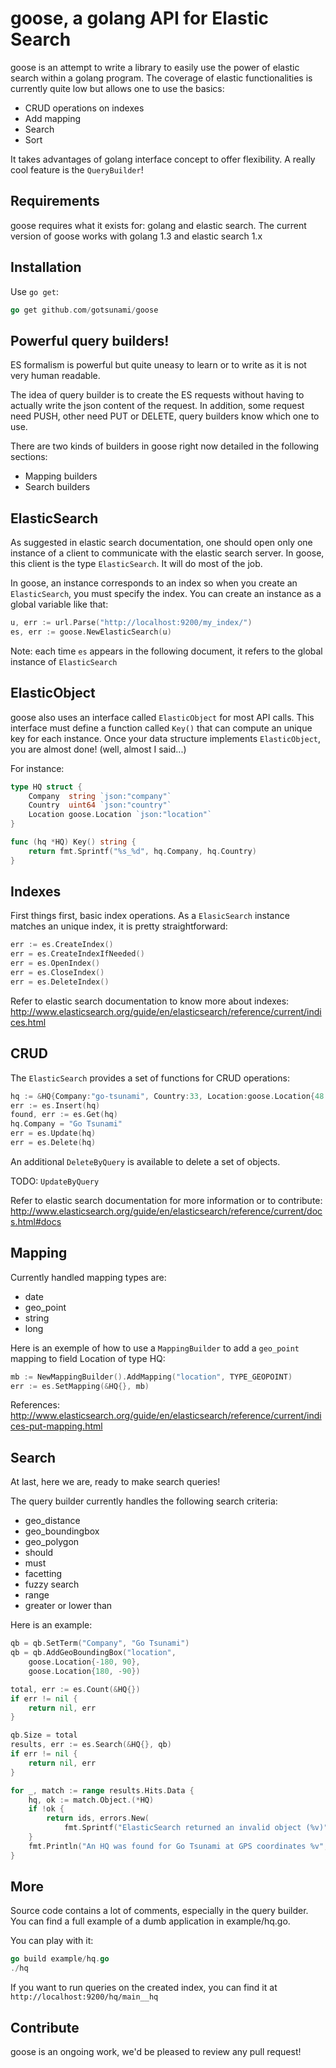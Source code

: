 goose, a golang API for Elastic Search
======================================

goose is an attempt to write a library to easily use the power of elastic search within a golang program.
The coverage of elastic functionalities is currently quite low but allows one to use the basics:
- CRUD operations on indexes
- Add mapping
- Search
- Sort

It takes advantages of golang interface concept to offer flexibility. A really cool feature is the `QueryBuilder`!

Requirements
------------

goose requires what it exists for: golang and elastic search.
The current version of goose works with golang 1.3 and elastic search 1.x

Installation
------------

Use `go get`:
```go
go get github.com/gotsunami/goose
```

Powerful query builders!
------------------------

ES formalism is powerful but quite uneasy to learn or to write as it is not very human readable.

The idea of query builder is to create the ES requests without having to actually write the json content of the request. In addition, some request need PUSH, other need PUT or DELETE, query builders know which one to use.

There are two kinds of builders in goose right now detailed in the following sections:
- Mapping builders
- Search builders

ElasticSearch
-------------

As suggested in elastic search documentation, one should open only one instance of a client to communicate with the elastic search server. In goose, this client is the type `ElasticSearch`. It will do most of the job.

In goose, an instance corresponds to an index so when you create an `ElasticSearch`, you must specify the index. You can create an instance as a global variable like that:

```go
u, err := url.Parse("http://localhost:9200/my_index/")
es, err := goose.NewElasticSearch(u)
```

Note: each time `es` appears in the following document, it refers to the global instance of `ElasticSearch`

ElasticObject
-------------

goose also uses an interface called `ElasticObject` for most API calls.
This interface must define a function called `Key()` that can compute an unique key for each instance.
Once your data structure implements `ElasticObject`, you are almost done! (well, almost I said...)

For instance:

```go
type HQ struct {
    Company  string `json:"company"`
    Country  uint64 `json:"country"`
    Location goose.Location `json:"location"`
}

func (hq *HQ) Key() string {
    return fmt.Sprintf("%s_%d", hq.Company, hq.Country)
}
```

Indexes
-------

First things first, basic index operations. As a `ElasicSearch` instance matches an unique index, it is pretty straightforward:
```go
err := es.CreateIndex()
err = es.CreateIndexIfNeeded()
err = es.OpenIndex()
err = es.CloseIndex()
err = es.DeleteIndex()
```

Refer to elastic search documentation to know more about indexes: http://www.elasticsearch.org/guide/en/elasticsearch/reference/current/indices.html

CRUD
----

The `ElasticSearch` provides a set of functions for CRUD operations:

```go
hq := &HQ{Company:"go-tsunami", Country:33, Location:goose.Location{48.865618, 2.370985}}
err := es.Insert(hq)
found, err := es.Get(hq)
hq.Company = "Go Tsunami"
err = es.Update(hq)
err = es.Delete(hq)
```

An additional  `DeleteByQuery` is available to delete a set of objects.

TODO: `UpdateByQuery`

Refer to elastic search documentation for more information or to contribute: http://www.elasticsearch.org/guide/en/elasticsearch/reference/current/docs.html#docs

Mapping
-------

Currently handled mapping types are:
- date
- geo_point
- string
- long

Here is an exemple of how to use a `MappingBuilder` to add a `geo_point` mapping to field Location of type HQ:

```go
mb := NewMappingBuilder().AddMapping("location", TYPE_GEOPOINT)
err := es.SetMapping(&HQ{}, mb)
```

References:
http://www.elasticsearch.org/guide/en/elasticsearch/reference/current/indices-put-mapping.html

Search
------

At last, here we are, ready to make search queries!

The query builder currently handles the following search criteria:
- geo_distance
- geo_boundingbox
- geo_polygon
- should
- must
- facetting
- fuzzy search
- range
- greater or lower than

Here is an example:
```go
qb = qb.SetTerm("Company", "Go Tsunami")
qb = qb.AddGeoBoundingBox("location",
    goose.Location{-180, 90},
    goose.Location{180, -90})

total, err := es.Count(&HQ{})
if err != nil {
    return nil, err
}

qb.Size = total
results, err := es.Search(&HQ{}, qb)
if err != nil {
    return nil, err
}

for _, match := range results.Hits.Data {
    hq, ok := match.Object.(*HQ)
    if !ok {
        return ids, errors.New(
            fmt.Sprintf("ElasticSearch returned an invalid object (%v)", match.Src))
    }
    fmt.Println("An HQ was found for Go Tsunami at GPS coordinates %v", hq.Location)
}
```

More
----

Source code contains a lot of comments, especially in the query builder. You can find a full example of a dumb application in example/hq.go.

You can play with it:
```go
go build example/hq.go
./hq
```

If you want to run queries on the created index, you can find it at `http://localhost:9200/hq/main__hq`

Contribute
----------

goose is an ongoing work, we'd be pleased to review any pull request!  
